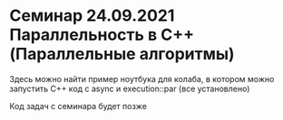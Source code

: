 # Семинар 24.09.2021 Параллельность в C++ (Параллельные алгоритмы)

Здесь можно найти пример ноутбука для колаба, в котором можно запустить C++ код с async и execution::par (все установлено)

Код задач с семинара будет позже
